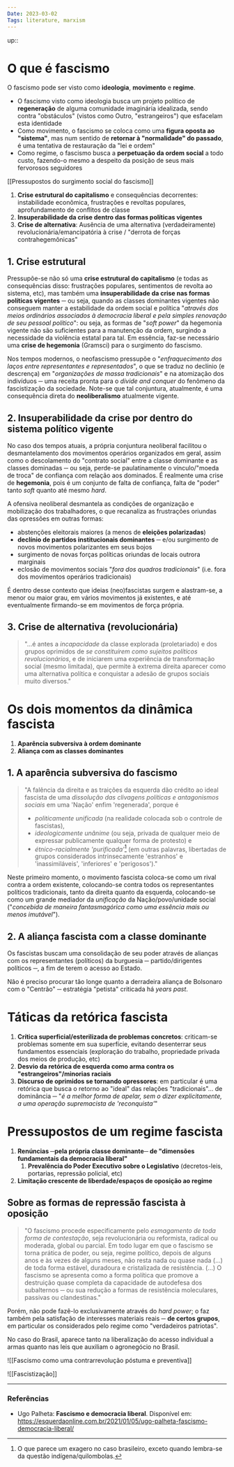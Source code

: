 ```yaml
---
Date: 2023-03-02
Tags: literature, marxism
---
```

up:: 

# O que é fascismo
O fascismo pode ser visto como **ideologia**, **movimento** e **regime**.
- O fascismo visto como ideologia busca um projeto político de **regeneração** de alguma comunidade imaginária idealizada, sendo contra "obstáculos" (vistos como Outro, "estrangeiros") que esfacelam esta identidade
- Como movimento, o fascismo se coloca como uma **figura oposta ao "sistema"**, mas num sentido de **retornar à "normalidade" do passado**, é uma tentativa de restauração da "lei e ordem"
- Como regime, o fascismo busca a **perpetuação da ordem social** a todo custo, fazendo-o mesmo a despeito da posição de seus mais fervorosos seguidores

[[Pressupostos do surgimento social do fascismo]]
1. **Crise estrutural do capitalismo** e consequências decorrentes: instabilidade econômica, frustrações e revoltas populares, aprofundamento de conflitos de classe
2. **Insuperabilidade da crise dentro das formas políticas vigentes**
3. **Crise de alternativa**: Ausência de uma alternativa (verdadeiramente) revolucionária/emancipatória à crise / "derrota de forças contrahegemônicas"

## 1. Crise estrutural
Pressupõe-se não só uma **crise estrutural do capitalismo** (e todas as consequências disso: frustrações populares, sentimentos de revolta ao sistema, etc), mas também uma **insuperabilidade da crise nas formas políticas vigentes** ─ ou seja, quando as classes dominantes vigentes não conseguem manter a estabilidade da ordem social e política "*através dos meios ordinários associados à democracia liberal e pela simples renovação de seu pessoal político*": ou seja, as formas de "*soft power*" da hegemonia vigente não são suficientes para a manutenção da ordem, surgindo a necessidade da violência estatal para tal. Em essência, faz-se necessário uma **crise de hegemonia** (Gramsci) para o surgimento do fascismo. 

Nos tempos modernos, o neofascismo pressupõe o "*enfraquecimento dos laços entre representantes e representados*", o que se traduz no declínio (e descrença) em "*organizações de massa tradicionais*" e na atomização dos indivíduos ─ uma receita pronta para o *divide and conquer* do fenômeno da fascistização da sociedade. Note-se que tal conjuntura, atualmente, é uma consequência direta do **neoliberalismo** atualmente vigente.

## 2. Insuperabilidade da crise por dentro do sistema político vigente
No caso dos tempos atuais, a própria conjuntura neoliberal facilitou o desmantelamento dos movimentos operários organizados em geral, assim como o descolamento do "contrato social" entre a classe dominante e as classes dominadas ─ ou seja, perde-se paulatinamente o vínculo/"moeda de troca" de confiança com relação aos dominados. É realmente uma crise de **hegemonia**, pois é um conjunto de falta de confiança, falta de "poder" tanto *soft* quanto até mesmo *hard*. 

A ofensiva neoliberal desmantela as condições de organização e mobilização dos trabalhadores, o que recanaliza as frustrações oriundas das opressões em outras formas:
- abstenções eleitorais maiores (a menos de **eleições polarizadas**)
- **declínio de partidos institucionais dominantes** ─ e/ou surgimento de novos movimentos polarizantes em seus bojos
- surgimento de novas forças políticas oriundas de locais outrora marginais
- eclosão de movimentos sociais "*fora dos quadros tradicionais*" (i.e. fora dos movimentos operários tradicionais)

É dentro desse contexto que ideias (neo)fascistas surgem e alastram-se, a menor ou maior grau, em vários movimentos já existentes, e até eventualmente firmando-se em movimentos de força própria.

## 3. Crise de alternativa (revolucionária)
> "...é antes a *incapacidade* da classe explorada (proletariado) e dos grupos oprimidos de *se constituírem como sujeitos políticos revolucionários*, e de iniciarem uma experiência de transformação social (mesmo limitada), que permite à extrema direita aparecer como uma alternativa política e conquistar a adesão de grupos sociais muito diversos."

# Os dois momentos da dinâmica fascista
1. **Aparência subversiva à ordem dominante**
2. **Aliança com as classes dominantes**

## 1. A aparência subversiva do fascismo
> "A falência da direita e as traições da esquerda dão crédito ao ideal fascista de uma *dissolução das clivagens políticas e antagonismos sociais* em uma 'Nação' enfim 'regenerada', porque é
> - *politicamente unificada* (na realidade colocada sob o controle de fascistas),
> - *ideologicamente unânime* (ou seja, privada de qualquer meio de expressar publicamente qualquer forma de protesto) e
> - *étnico-racialmente 'purificada'*[^1] (em outras palavras, libertadas de grupos considerados intrinsecamente 'estranhos' e 'inassimiláveis', 'inferiores' e 'perigosos')."

Neste primeiro momento, o movimento fascista coloca-se como um rival contra a ordem existente, colocando-se contra todos os representantes políticos tradicionais, tanto da direita quanto da esquerda, colocando-se como um grande mediador da *unificação* da Nação/povo/unidade social ("*concebida de maneira fantasmagórica como uma essência mais ou menos imutável*").  

## 2. A aliança fascista com a classe dominante
Os fascistas buscam uma consolidação de seu poder através de alianças com os representantes (políticos) da burguesia ─ partido/dirigentes políticos ─, a fim de terem o acesso ao Estado. 

Não é preciso procurar tão longe quanto a derradeira aliança de Bolsonaro com o "Centrão" ─ estratégia "petista" criticada há *years past*. 

# Táticas da retórica fascista
1. **Crítica superficial/esterilizada de problemas concretos**:  criticam-se problemas somente em sua superfície, evitando desenterrar seus fundamentos essenciais (exploração do trabalho, propriedade privada dos meios de produção, etc)
2. **Desvio da retórica de esquerda como arma contra os "estrangeiros"/minorias raciais**
3. **Discurso de oprimidos se tornando opressores**: em particular é uma retórica que busca o retorno ao "ideal" das relações "tradicionais"... de dominância ─ "*é a melhor forma de apelar, sem o dizer explicitamente, a uma operação supremacista de 'reconquista'*"

# Pressupostos de um regime fascista
1. **Renúncias ─pela própria classe dominante─ de "dimensões fundamentais da democracia liberal"**
	1. **Prevalência do Poder Executivo sobre o Legislativo** (decretos-leis, portarias, repressão policial, etc)
2. **Limitação crescente de liberdade/espaços de oposição ao regime**

## Sobre as formas de repressão fascista à oposição 
> "O fascismo procede especificamente pelo *esmagamento de toda forma de contestação*, seja revolucionária ou reformista, radical ou moderada, global ou parcial. 
> Em todo lugar em que o fascismo se torna prática de poder, ou seja, regime político, depois de alguns anos e às vezes de alguns meses, não resta nada ou quase nada (...) de toda forma estável, duradoura e cristalizada de resistência.
> (...) O fascismo se apresenta como a forma política que promove a destruição quase completa da capacidade de autodefesa dos subalternos ─ ou sua redução a formas de resistência moleculares, passivas ou clandestinas."

Porém, não pode fazê-lo exclusivamente através do *hard power*; o faz também pela satisfação de interesses materiais reais ─ **de certos grupos**, em particular os considerados pelo regime como "verdadeiros patriotas". 

No caso do Brasil, aparece tanto na liberalização do acesso individual a armas quanto nas leis que auxiliam o agronegócio no Brasil. 

![[Fascismo como uma contrarrevolução póstuma e preventiva]]

![[Fascistização]]

---
### Referências
- Ugo Palheta: **Fascismo e democracia liberal**. Disponível em: https://esquerdaonline.com.br/2021/01/05/ugo-palheta-fascismo-democracia-liberal/

[^1]: O que parece um exagero no caso brasileiro, exceto quando lembra-se da questão indígena/quilombolas.
